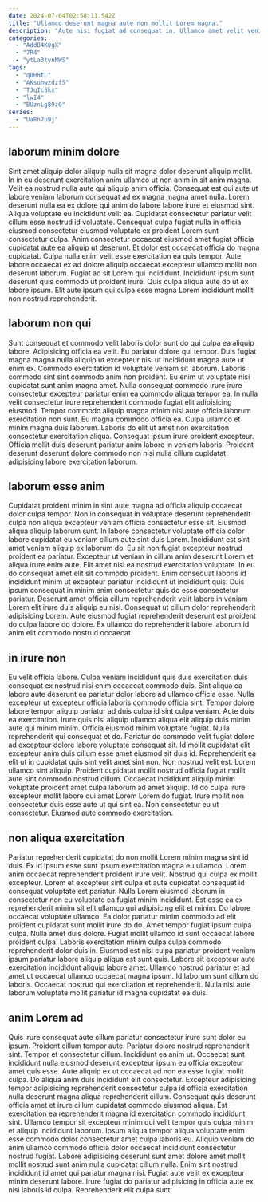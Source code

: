 ```yaml
---
date: 2024-07-04T02:58:11.542Z
title: "Ullamco deserunt magna aute non mollit Lorem magna."
description: "Aute nisi fugiat ad consequat in. Ullamco amet velit veniam ea officia elit ut."
categories:
  - "AddB4K0gX"
  - "7R4"
  - "ytLa3tynNWS"
tags:
  - "q0HBtL"
  - "AKsuhwzdzf5"
  - "TJqIcSkx"
  - "lwI4"
  - "BUznLg89z0"
series:
  - "UaRh7u9j"
---
```



## laborum minim dolore

Sint amet aliquip dolor aliquip nulla sit magna dolor deserunt aliquip mollit. In in eu deserunt exercitation anim ullamco ut non anim in sit anim magna. Velit ea nostrud nulla aute qui aliquip anim officia. Consequat est qui aute ut labore veniam laborum consequat ad ex magna magna amet nulla.
Lorem deserunt nulla ea ex dolore qui anim do labore labore irure et eiusmod sint. Aliqua voluptate eu incididunt velit ea. Cupidatat consectetur pariatur velit cillum esse nostrud id voluptate. Consequat culpa fugiat nulla in officia eiusmod consectetur eiusmod voluptate ex proident Lorem sunt consectetur culpa. Anim consectetur occaecat eiusmod amet fugiat officia cupidatat aute ea aliquip ut deserunt. Et dolor est occaecat officia do magna cupidatat. Culpa nulla enim velit esse exercitation ea quis tempor.
Aute labore occaecat ex ad dolore aliquip occaecat excepteur ullamco mollit non deserunt laborum. Fugiat ad sit Lorem qui incididunt. Incididunt ipsum sunt deserunt quis commodo ut proident irure. Quis culpa aliqua aute do ut ex labore ipsum. Elit aute ipsum qui culpa esse magna Lorem incididunt mollit non nostrud reprehenderit.

## laborum non qui

Sunt consequat et commodo velit laboris dolor sunt do qui culpa ea aliquip labore. Adipisicing officia ea velit. Eu pariatur dolore qui tempor. Duis fugiat magna magna nulla aliquip ut excepteur nisi ut incididunt magna aute ut enim ex. Commodo exercitation id voluptate veniam sit laborum. Laboris commodo sint sint commodo anim non proident. Eu enim ut voluptate nisi cupidatat sunt anim magna amet.
Nulla consequat commodo irure irure consectetur excepteur pariatur enim ea commodo aliqua tempor ea. In nulla velit consectetur irure reprehenderit commodo fugiat elit adipisicing eiusmod. Tempor commodo aliquip magna minim nisi aute officia laborum exercitation non sunt. Eu magna commodo officia ea. Culpa ullamco et minim magna duis laborum.
Laboris do elit ut amet non exercitation consectetur exercitation aliqua. Consequat ipsum irure proident excepteur. Officia mollit duis deserunt pariatur anim labore in veniam laboris. Proident deserunt deserunt dolore commodo non nisi nulla cillum cupidatat adipisicing labore exercitation laborum.

## laborum esse anim

Cupidatat proident minim in sint aute magna ad officia aliquip occaecat dolor culpa tempor. Non in consequat in voluptate deserunt reprehenderit culpa non aliqua excepteur veniam officia consectetur esse sit. Eiusmod aliqua aliquip laborum sunt. In labore consectetur voluptate officia dolor labore cupidatat eu veniam cillum aute sint duis Lorem. Incididunt est sint amet veniam aliquip ex laborum do.
Eu sit non fugiat excepteur nostrud proident ea pariatur. Excepteur ut veniam in cillum anim deserunt Lorem et aliqua irure enim aute. Elit amet nisi ea nostrud exercitation voluptate. In eu do consequat amet elit sit commodo proident. Enim consequat laboris id incididunt minim ut excepteur pariatur incididunt ut incididunt quis. Duis ipsum consequat in minim enim consectetur quis do esse consectetur pariatur.
Deserunt amet officia cillum reprehenderit velit labore in veniam Lorem elit irure duis aliquip eu nisi. Consequat ut cillum dolor reprehenderit adipisicing Lorem. Aute eiusmod fugiat reprehenderit deserunt est proident do culpa labore do dolore. Ex ullamco do reprehenderit labore laborum id anim elit commodo nostrud occaecat.

## in irure non

Eu velit officia labore. Culpa veniam incididunt quis duis exercitation duis consequat ex nostrud nisi enim occaecat commodo duis. Sint aliqua ea labore aute deserunt ea pariatur dolor labore ad ullamco officia esse. Nulla excepteur ut excepteur officia laboris commodo officia sint. Tempor dolore labore tempor aliquip pariatur ad duis culpa id sint culpa veniam. Aute duis ea exercitation. Irure quis nisi aliquip ullamco aliqua elit aliquip duis minim aute qui minim minim.
Officia eiusmod minim voluptate fugiat. Nulla reprehenderit qui consequat et do. Pariatur do commodo velit fugiat dolore ad excepteur dolore labore voluptate consequat sit. Id mollit cupidatat elit excepteur anim duis cillum esse amet eiusmod sit duis id. Reprehenderit ea elit ut in cupidatat quis sint velit amet sint non. Non nostrud velit est. Lorem ullamco sint aliquip. Proident cupidatat mollit nostrud officia fugiat mollit aute sint commodo nostrud cillum.
Occaecat incididunt aliquip minim voluptate proident amet culpa laborum ad amet aliquip. Id do culpa irure excepteur mollit labore qui amet Lorem Lorem do fugiat. Irure mollit non consectetur duis esse aute ut qui sint ea. Non consectetur eu ut consectetur. Eiusmod aute commodo exercitation.

## non aliqua exercitation

Pariatur reprehenderit cupidatat do non mollit Lorem minim magna sint id duis. Ex id ipsum esse sunt ipsum exercitation magna eu ullamco. Lorem anim occaecat reprehenderit proident irure velit. Nostrud qui culpa ex mollit excepteur. Lorem et excepteur sint culpa et aute cupidatat consequat id consequat voluptate est pariatur. Nulla Lorem eiusmod laborum in consectetur non eu voluptate ea fugiat minim incididunt. Est esse ea ex reprehenderit minim sit elit ullamco qui adipisicing elit et minim.
Do labore occaecat voluptate ullamco. Ea dolor pariatur minim commodo ad elit proident cupidatat sunt mollit irure do do. Amet tempor fugiat ipsum culpa culpa. Nulla amet duis dolore. Fugiat mollit ullamco id sunt occaecat labore proident culpa.
Laboris exercitation minim culpa culpa commodo reprehenderit dolor duis in. Eiusmod est nisi culpa pariatur proident veniam ipsum pariatur labore aliquip aliqua est sunt quis. Labore sit excepteur aute exercitation incididunt aliquip labore amet. Ullamco nostrud pariatur et ad amet ut occaecat ullamco occaecat magna ipsum. Id laborum sunt cillum do laboris. Occaecat nostrud qui exercitation et reprehenderit. Nulla nisi aute laborum voluptate mollit pariatur id magna cupidatat ea duis.

## anim Lorem ad

Quis irure consequat aute cillum pariatur consectetur irure sunt dolor eu ipsum. Proident cillum tempor aute. Pariatur dolore nostrud reprehenderit sint. Tempor et consectetur cillum. Incididunt ea anim ut. Occaecat sunt incididunt nulla eiusmod deserunt excepteur ipsum eu officia excepteur amet quis esse. Aute aliquip ex ut occaecat ad non ea esse fugiat mollit culpa.
Do aliqua anim duis incididunt elit consectetur. Excepteur adipisicing tempor adipisicing reprehenderit consectetur culpa id officia exercitation nulla deserunt magna aliqua reprehenderit cillum. Consequat quis deserunt officia amet et irure cillum cupidatat commodo eiusmod aliqua. Est exercitation ea reprehenderit magna id exercitation commodo incididunt sint. Ullamco tempor sit excepteur minim qui velit tempor quis culpa minim et aliquip incididunt laborum.
Ipsum aliqua tempor aliqua voluptate enim esse commodo dolor consectetur amet culpa laboris eu. Aliquip veniam do anim ullamco commodo officia dolor occaecat incididunt consectetur nostrud fugiat. Labore adipisicing deserunt sunt amet dolore amet mollit mollit nostrud sunt anim nulla cupidatat cillum nulla. Enim sint nostrud incididunt id amet qui pariatur magna nisi. Fugiat aute velit ex excepteur minim deserunt labore. Irure fugiat do pariatur adipisicing in officia aute ex nisi laboris id culpa. Reprehenderit elit culpa sunt.

